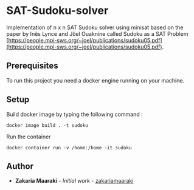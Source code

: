 # SAT-Sudoku-solver

Implementation of n x n SAT Sudoku solver using minisat based on the paper by Inês Lynce and Jöel Ouaknine called Sudoku as a SAT Problem [https://people.mpi-sws.org/~joel/publications/sudoku05.pdf](https://people.mpi-sws.org/~joel/publications/sudoku05.pdf).


## Prerequisites

To run this project you need a docker engine running on your machine.

## Setup

Build docker image by typing the following command :

```
docker image build . -t sudoku
```

Run the container

```
docker container run -v /home:/home -it sudoku
```

## Author

- **Zakaria Maaraki** - _Initial work_ - [zakariamaaraki](https://github.com/zakariamaaraki)
